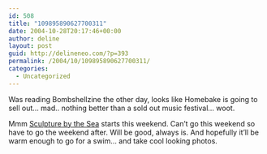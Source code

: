 ```yaml
---
id: 508
title: "109895890627700311"
date: 2004-10-28T20:17:46+00:00
author: deline
layout: post
guid: http://delineneo.com/?p=393
permalink: /2004/10/109895890627700311/
categories:
  - Uncategorized
---
```

Was reading Bombshellzine the other day, looks like Homebake is going to sell out&#8230; mad.. nothing better than a sold out music festival&#8230; woot.

Mmm [Sculpture by the Sea](http://www.sculpturebythesea.com/) starts this weekend. Can&#8217;t go this weekend so have to go the weekend after. Will be good, always is. And hopefully it&#8217;ll be warm enough to go for a swim&#8230; and take cool looking photos.

